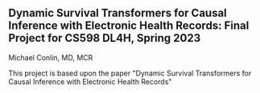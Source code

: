 ## Dynamic Survival Transformers for Causal Inference with Electronic Health Records: Final Project for CS598 DL4H, Spring 2023

Michael Conlin, MD, MCR

This project is based upon the paper "Dynamic Survival Transformers for Causal Inference with Electronic Health Records" 